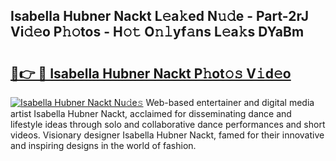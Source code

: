 ## Isabella Hubner Nackt L𝚎a𝚔ed N𝚞𝚍e - Part-2rJ Vi𝚍𝚎o P𝚑𝚘tos - H𝚘𝚝 O𝚗𝚕yf𝚊ns L𝚎a𝚔s DYaBm

# <h2><a href="http://kf15x5.oniu.top/?m=Isabella+Hubner+Nackt">🔗👉 🔴 Isabella Hubner Nackt P𝚑ot𝚘𝚜 V𝚒d𝚎o</a></h2>

[![Isabella Hubner Nackt Nu𝚍e𝚜](https://i.imgur.com/0qMVB7G.gif)](http://kf15x5.oniu.top/?m=Isabella+Hubner+Nackt)
Web-based entertainer and digital media artist Isabella Hubner Nackt, acclaimed for disseminating dance and lifestyle ideas through solo and collaborative dance performances and short videos. Visionary designer Isabella Hubner Nackt, famed for their innovative and inspiring designs in the world of fashion.  
